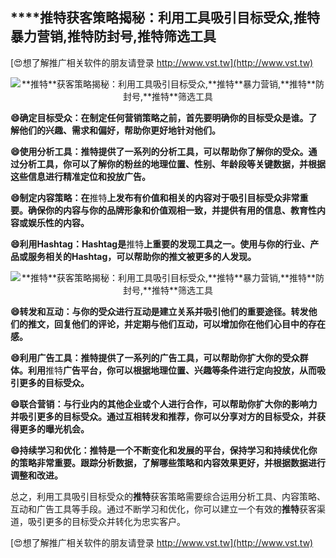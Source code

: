 ## ****推特**获客策略揭秘：利用工具吸引目标受众,**推特**暴力营销,**推特**防封号,**推特**筛选工具**

[😍想了解推广相关软件的朋友请登录 http://www.vst.tw](http://www.vst.tw)

 <center><img src="https://vst.tw/MP4/tuiguang/png/4.png" alt="**推特**获客策略揭秘：利用工具吸引目标受众,**推特**暴力营销,**推特**防封号,**推特**筛选工具"></center>

**😄确定目标受众：在制定任何营销策略之前，首先要明确你的目标受众是谁。了解他们的兴趣、需求和偏好，帮助你更好地针对他们。**

**😄使用分析工具：**推特**提供了一系列的分析工具，可以帮助你了解你的受众。通过分析工具，你可以了解你的粉丝的地理位置、性别、年龄段等关键数据，并根据这些信息进行精准定位和投放广告。**

**😄制定内容策略：在**推特**上发布有价值和相关的内容对于吸引目标受众非常重要。确保你的内容与你的品牌形象和价值观相一致，并提供有用的信息、教育性内容或娱乐性的内容。**

**😄利用Hashtag：Hashtag是**推特**上重要的发现工具之一。使用与你的行业、产品或服务相关的Hashtag，可以帮助你的推文被更多的人发现。**

 <center><img src="https://vst.tw/MP4/tuiguang/png/1.png" alt="**推特**获客策略揭秘：利用工具吸引目标受众,**推特**暴力营销,**推特**防封号,**推特**筛选工具"></center>

**😄转发和互动：与你的受众进行互动是建立关系并吸引他们的重要途径。转发他们的推文，回复他们的评论，并定期与他们互动，可以增加你在他们心目中的存在感。**

**😄利用广告工具：**推特**提供了一系列的广告工具，可以帮助你扩大你的受众群体。利用**推特**广告平台，你可以根据地理位置、兴趣等条件进行定向投放，从而吸引更多的目标受众。**

**😄联合营销：与行业内的其他企业或个人进行合作，可以帮助你扩大你的影响力并吸引更多的目标受众。通过互相转发和推荐，你可以分享对方的目标受众，并获得更多的曝光机会。**

**😄持续学习和优化：**推特**是一个不断变化和发展的平台，保持学习和持续优化你的策略非常重要。跟踪分析数据，了解哪些策略和内容效果更好，并根据数据进行调整和改进。**

总之，利用工具吸引目标受众的**推特**获客策略需要综合运用分析工具、内容策略、互动和广告工具等手段。通过不断学习和优化，你可以建立一个有效的**推特**获客渠道，吸引更多的目标受众并转化为忠实客户。

[😍想了解推广相关软件的朋友请登录 http://www.vst.tw](http://www.vst.tw)



